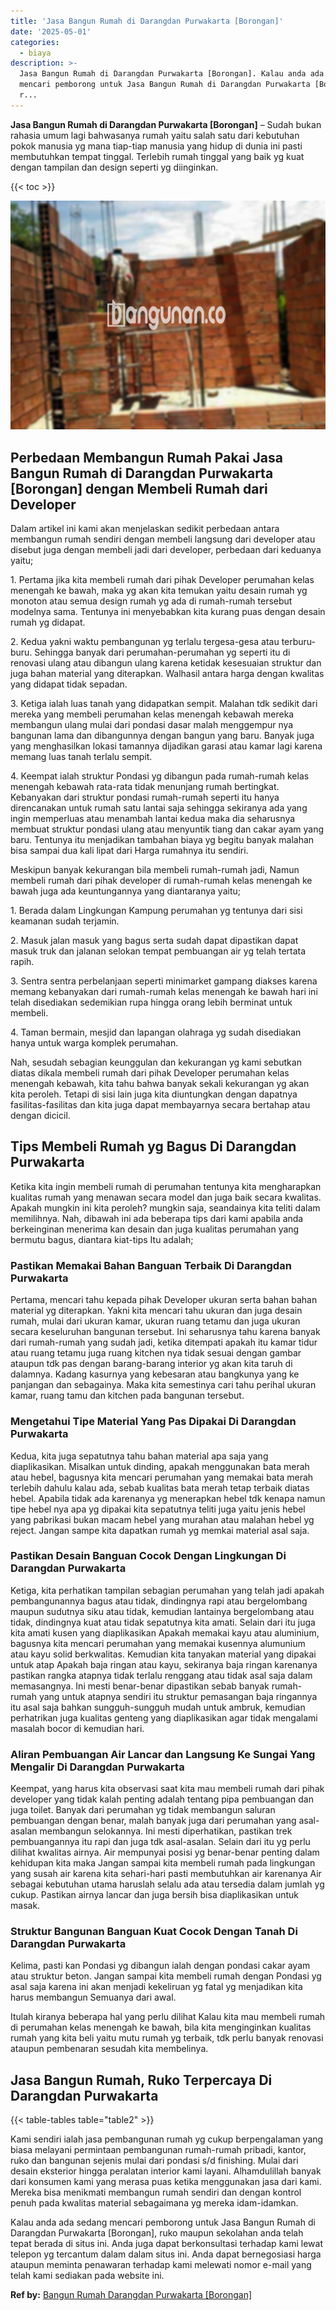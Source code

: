 ```yaml
---
title: 'Jasa Bangun Rumah di Darangdan Purwakarta [Borongan]'
date: '2025-05-01'
categories:
  - biaya
description: >-
  Jasa Bangun Rumah di Darangdan Purwakarta [Borongan]. Kalau anda ada sedang
  mencari pemborong untuk Jasa Bangun Rumah di Darangdan Purwakarta [Borongan],
  r...
---
```


**Jasa Bangun Rumah di Darangdan Purwakarta \[Borongan\]** – Sudah bukan rahasia umum lagi bahwasanya rumah yaitu salah satu dari kebutuhan pokok manusia yg mana tiap-tiap manusia yang hidup di dunia ini pasti membutuhkan tempat tinggal. Terlebih rumah tinggal yang baik yg kuat dengan tampilan dan design seperti yg diinginkan.

{{< toc >}}

![Jasa Bangun Rumah di Darangdan Purwakarta [Borongan]](/images/borong-bangunan-29.png)

## Perbedaan Membangun Rumah Pakai Jasa Bangun Rumah di Darangdan Purwakarta \[Borongan\] dengan Membeli Rumah dari Developer

Dalam artikel ini kami akan menjelaskan sedikit perbedaan antara membangun rumah sendiri dengan membeli langsung dari developer atau disebut juga dengan membeli jadi dari developer, perbedaan dari keduanya yaitu;

1\. Pertama jika kita membeli rumah dari pihak Developer perumahan kelas menengah ke bawah, maka yg akan kita temukan yaitu desain rumah yg monoton atau semua design rumah yg ada di rumah-rumah tersebut modelnya sama. Tentunya ini menyebabkan kita kurang puas dengan desain rumah yg didapat.

2\. Kedua yakni waktu pembangunan yg terlalu tergesa-gesa atau terburu-buru. Sehingga banyak dari perumahan-perumahan yg seperti itu di renovasi ulang atau dibangun ulang karena ketidak kesesuaian struktur dan juga bahan material yang diterapkan. Walhasil antara harga dengan kwalitas yang didapat tidak sepadan.

3\. Ketiga ialah luas tanah yang didapatkan sempit. Malahan tdk sedikit dari mereka yang membeli perumahan kelas menengah kebawah mereka membangun ulang mulai dari pondasi dasar malah menggempur nya bangunan lama dan dibangunnya dengan bangun yang baru. Banyak juga yang menghasilkan lokasi tamannya dijadikan garasi atau kamar lagi karena memang luas tanah terlalu sempit.

4\. Keempat ialah struktur Pondasi yg dibangun pada rumah-rumah kelas menengah kebawah rata-rata tidak menunjang rumah bertingkat. Kebanyakan dari struktur pondasi rumah-rumah seperti itu hanya direncanakan untuk rumah satu lantai saja sehingga sekiranya ada yang ingin memperluas atau menambah lantai kedua maka dia seharusnya membuat struktur pondasi ulang atau menyuntik tiang dan cakar ayam yang baru. Tentunya itu menjadikan tambahan biaya yg begitu banyak malahan bisa sampai dua kali lipat dari Harga rumahnya itu sendiri.

Meskipun banyak kekurangan bila membeli rumah-rumah jadi, Namun membeli rumah dari pihak developer di rumah-rumah kelas menengah ke bawah juga ada keuntungannya yang diantaranya yaitu;

1\. Berada dalam Lingkungan Kampung perumahan yg tentunya dari sisi keamanan sudah terjamin.

2\. Masuk jalan masuk yang bagus serta sudah dapat dipastikan dapat masuk truk dan jalanan selokan tempat pembuangan air yg telah tertata rapih.

3\. Sentra sentra perbelanjaan seperti minimarket gampang diakses karena memang kebanyakan dari rumah-rumah kelas menengah ke bawah hari ini telah disediakan sedemikian rupa hingga orang lebih berminat untuk membeli.

4\. Taman bermain, mesjid dan lapangan olahraga yg sudah disediakan hanya untuk warga komplek perumahan.

Nah, sesudah sebagian keunggulan dan kekurangan yg kami sebutkan diatas dikala membeli rumah dari pihak Developer perumahan kelas menengah kebawah, kita tahu bahwa banyak sekali kekurangan yg akan kita peroleh. Tetapi di sisi lain juga kita diuntungkan dengan dapatnya fasilitas-fasilitas dan kita juga dapat membayarnya secara bertahap atau dengan dicicil.

## Tips Membeli Rumah yg Bagus Di Darangdan Purwakarta

Ketika kita ingin membeli rumah di perumahan tentunya kita mengharapkan kualitas rumah yang menawan secara model dan juga baik secara kwalitas. Apakah mungkin ini kita peroleh? mungkin saja, seandainya kita teliti dalam memilihnya. Nah, dibawah ini ada beberapa tips dari kami apabila anda berkeinginan menerima kan desain dan juga kualitas perumahan yang bermutu bagus, diantara kiat-tips Itu adalah;

### Pastikan Memakai Bahan Banguan Terbaik Di Darangdan Purwakarta

Pertama, mencari tahu kepada pihak Developer ukuran serta bahan bahan material yg diterapkan. Yakni kita mencari tahu ukuran dan juga desain rumah, mulai dari ukuran kamar, ukuran ruang tetamu dan juga ukuran secara keseluruhan bangunan tersebut. Ini seharusnya tahu karena banyak dari rumah-rumah yang sudah jadi, ketika ditempati apakah itu kamar tidur atau ruang tetamu juga ruang kitchen nya tidak sesuai dengan gambar ataupun tdk pas dengan barang-barang interior yg akan kita taruh di dalamnya. Kadang kasurnya yang kebesaran atau bangkunya yang ke panjangan dan sebagainya. Maka kita semestinya cari tahu perihal ukuran kamar, ruang tamu dan kitchen pada bangunan tersebut.

### Mengetahui Tipe Material Yang Pas Dipakai Di Darangdan Purwakarta

Kedua, kita juga sepatutnya tahu bahan material apa saja yang diaplikasikan. Misalkan untuk dinding, apakah menggunakan bata merah atau hebel, bagusnya kita mencari perumahan yang memakai bata merah terlebih dahulu kalau ada, sebab kualitas bata merah tetap terbaik diatas hebel. Apabila tidak ada karenanya yg menerapkan hebel tdk kenapa namun tipe hebel nya apa yg dipakai kita sepatutnya teliti juga yaitu jenis hebel yang pabrikasi bukan macam hebel yang murahan atau malahan hebel yg reject. Jangan sampe kita dapatkan rumah yg memkai material asal saja.

### Pastikan Desain Banguan Cocok Dengan Lingkungan Di Darangdan Purwakarta

Ketiga, kita perhatikan tampilan sebagian perumahan yang telah jadi apakah pembangunannya bagus atau tidak, dindingnya rapi atau bergelombang maupun sudutnya siku atau tidak, kemudian lantainya bergelombang atau tidak, dindingnya kuat atau tidak sepatutnya kita amati. Selain dari itu juga kita amati kusen yang diaplikasikan Apakah memakai kayu atau aluminium, bagusnya kita mencari perumahan yang memakai kusennya alumunium atau kayu solid berkwalitas. Kemudian kita tanyakan material yang dipakai untuk atap Apakah baja ringan atau kayu, sekiranya baja ringan karenanya pastikan rangka atapnya tidak terlalu renggang atau tidak asal saja dalam memasangnya. Ini mesti benar-benar dipastikan sebab banyak rumah-rumah yang untuk atapnya sendiri itu struktur pemasangan baja ringannya itu asal saja bahkan sungguh-sungguh mudah untuk ambruk, kemudian perhatrikan juga kualitas genteng yang diaplikasikan agar tidak mengalami masalah bocor di kemudian hari.

### Aliran Pembuangan Air Lancar dan Langsung Ke Sungai Yang Mengalir Di Darangdan Purwakarta

Keempat, yang harus kita observasi saat kita mau membeli rumah dari pihak developer yang tidak kalah penting adalah tentang pipa pembuangan dan juga toilet. Banyak dari perumahan yg tidak membangun saluran pembuangan dengan benar, malah banyak juga dari perumahan yang asal-asalan membangun selokannya. Ini mesti diperhatikan, pastikan trek pembuangannya itu rapi dan juga tdk asal-asalan. Selain dari itu yg perlu dilihat kwalitas airnya. Air mempunyai posisi yg benar-benar penting dalam kehidupan kita maka Jangan sampai kita membeli rumah pada lingkungan yang susah air karena kita sehari-hari pasti membutuhkan air karenanya Air sebagai kebutuhan utama haruslah selalu ada atau tersedia dalam jumlah yg cukup. Pastikan airnya lancar dan juga bersih bisa diaplikasikan untuk masak.

### Struktur Bangunan Banguan Kuat Cocok Dengan Tanah Di Darangdan Purwakarta

Kelima, pasti kan Pondasi yg dibangun ialah dengan pondasi cakar ayam atau struktur beton. Jangan sampai kita membeli rumah dengan Pondasi yg asal saja karena ini akan menjadi kekeliruan yg fatal yg menjadikan kita harus membangun Semuanya dari awal.

Itulah kiranya beberapa hal yang perlu dilihat Kalau kita mau membeli rumah di perumahan kelas menengah ke bawah, bila kita menginginkan kualitas rumah yang kita beli yaitu mutu rumah yg terbaik, tdk perlu banyak renovasi ataupun pembenaran sesudah kita membelinya.

## Jasa Bangun Rumah, Ruko Terpercaya Di Darangdan Purwakarta

{{< table-tables table="table2" >}}

Kami sendiri ialah jasa pembangunan rumah yg cukup berpengalaman yang biasa melayani permintaan pembangunan rumah-rumah pribadi, kantor, ruko dan bangunan sejenis mulai dari pondasi s/d finishing. Mulai dari desain eksterior hingga peralatan interior kami layani. Alhamdulillah banyak dari konsumen kami yang merasa puas ketika menggunakan jasa dari kami. Mereka bisa menikmati membangun rumah sendiri dan dengan kontrol penuh pada kwalitas material sebagaimana yg mereka idam-idamkan.

Kalau anda ada sedang mencari pemborong untuk Jasa Bangun Rumah di Darangdan Purwakarta \[Borongan\], ruko maupun sekolahan anda telah tepat berada di situs ini. Anda juga dapat berkonsultasi terhadap kami lewat telepon yg tercantum dalam dalam situs ini. Anda dapat bernegosiasi harga ataupun meminta penawaran terhadap kami melewati nomor e-mail yang telah kami sediakan pada website ini.

**Ref by:** [Bangun Rumah Darangdan Purwakarta [Borongan]](https://id.wikipedia.org/wiki/Bangun)
